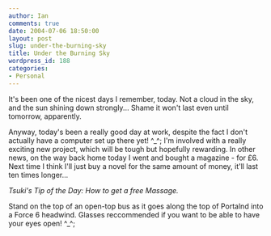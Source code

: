 ```yaml
---
author: Ian
comments: true
date: 2004-07-06 18:50:00
layout: post
slug: under-the-burning-sky
title: Under the Burning Sky
wordpress_id: 188
categories:
- Personal
---
```


It's been one of the nicest days I remember, today.  Not a cloud in the sky, and the sun shining down strongly...  Shame it won't last even until tomorrow, apparently.  

Anyway, today's been a really good day at work, despite the fact I don't actually have a computer set up there yet! ^_^;  I'm involved with a really exciting new project, which will be tough but hopefully rewarding.  In other news, on the way back home today I went and bought a magazine - for £6.  Next time I think I'll just buy a novel for the same amount of money, it'll last ten times longer...  

*Tsuki's Tip of the Day: How to get a free Massage.*  

Stand on the top of an open-top bus as it goes along the top of Portalnd into a Force 6 headwind.  Glasses reccommended if you want to be able to have your eyes open! ^_^;
